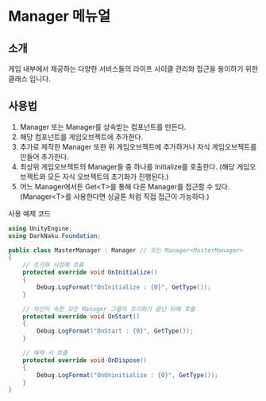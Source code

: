 # Manager 메뉴얼

## 소개
게임 내부에서 제공하는 다양한 서비스들의 라이프 사이클 관리와 접근을 용이하기 위한 클래스 입니다.

## 사용법

1. Manager 또는 Manager<T>를 상속받는 컴포넌트를 만든다.
2. 해당 컴포넌트를 게임오브젝트에 추가한다.
3. 추가로 제작한 Manager 또한 위 게임오브젝트에 추가하거나 자식 게임오브젝트를 만들어 추가한다.
4. 최상위 게임오브젝트의 Manager들 중 하나를 Initialize를 호출한다. (해당 게임오브젝트와 모든 자식 오브젝트의 초기화가 진행된다.)
5. 어느 Manager에서든 Get\<T>를 통해 다른 Manager를 접근할 수 있다. (Manager\<T>를 사용한다면 싱글톤 처럼 직접 접근이 가능하다.)

사용 예제 코드

```csharp
using UnityEngine;
using DarkNaku.Foundation;

public class MasterManager : Manager // 또는 Manager<MasterManager>
{
    // 초기화 시점에 호출
    protected override void OnInitialize()
    {
        Debug.LogFormat("OnInitialize : {0}", GetType());
    }

    // 자신이 속한 모든 Manager 그룹의 초기화가 끝난 뒤에 호출
    protected override void OnStart()
    {
        Debug.LogFormat("OnStart : {0}", GetType());
    }

    // 해제 시 호출
    protected override void OnDispose()
    {
        Debug.LogFormat("OnUninitialize : {0}", GetType());
    }
}
```